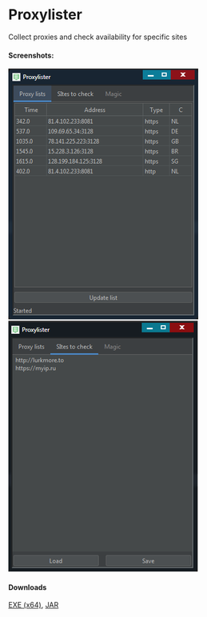 # Proxylister

Collect proxies and check availability  for specific sites

#### Screenshots: 
![alt text](github/first_tab.png) ![alt text](github/second_tab.png)

#### Downloads
[EXE (x64)](bin/Proxylist.exe),  [JAR](bin/proxylister-0.3-all.jar)